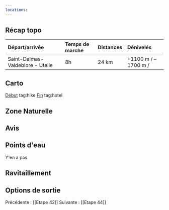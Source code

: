 ```yaml
---
locations: 
---
```

## Récap topo

| Départ/arrivée                   | Temps de marche | Distances | Dénivelés           |
| :------------------------------- | :-------------- | :-------- | :------------------ |
| Saint-Dalmas-Valdeblore - Utelle | 8h              | 24 km     | +1100 m / –1700 m / |
## Carto  
[Début](geo:44.066388,7.20134) tag:hike
[Fin](geo:43.916742,7.247617) tag:hotel
## Zone Naturelle
## Avis

## Points d'eau
Y'en a pas
## Ravitaillement

## Options de sortie

Précédente : [[Etape 42]]
Suivante : [[Etape 44]]